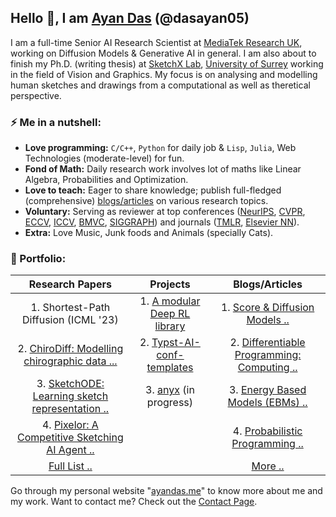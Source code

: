 ## Hello 👋, I am [Ayan Das](https://ayandas.me) (@dasayan05)

I am a full-time Senior AI Research Scientist at [MediaTek Research UK](https://www.mtkresearch.com/en/), working on Diffusion Models & Generative AI in general. I am also about to finish my Ph.D. (writing thesis) at [SketchX Lab](http://sketchx.ai/), [University of Surrey](http://surrey.ac.uk/) working in the field of Vision and Graphics. My focus is on analysing and modelling human sketches and drawings from a computational as well as theretical perspective.

### ⚡️ Me in a nutshell:

- **Love programming:** `C/C++`, `Python` for daily job & `Lisp`, `Julia`, Web Technologies (moderate-level) for fun.
- **Fond of Math:** Daily research work involves lot of maths like Linear Algebra, Probabilities and Optimization.
- **Love to teach:** Eager to share knowledge; publish full-fledged (comprehensive) [blogs/articles](https://ayandas.me/blogs.html) on various research topics.
- **Voluntary:** Serving as reviewer at top conferences ([NeurIPS](https://nips.cc/), [CVPR](https://cvpr2022.thecvf.com/), [ECCV](https://eccv2022.ecva.net/), [ICCV](http://iccv2021.thecvf.com/), [BMVC](https://www.bmvc2021-virtualconference.com/), [SIGGRAPH](https://www.siggraph.org/)) and journals ([TMLR](https://openreview.net/group?id=TMLR), [Elsevier NN](https://www.journals.elsevier.com/neural-networks)).
- **Extra:** Love Music, Junk foods and Animals (specially Cats).

### 📝 Portfolio:

|                     **Research Papers**                      |                         **Projects**                         |                      **Blogs/Articles**                      |
| :----------------------------------------------------------: | :----------------------------------------------------------: | :----------------------------------------------------------: |
| 1. Shortest-Path Diffusion (ICML '23) | 1. [A modular Deep RL library](https://github.com/dasayan05/rlx) | 1. [Score & Diffusion Models ..](https://ayandas.me/blog-tut/2021/12/04/diffusion-prob-models.html) |
| 2. [ChiroDiff: Modelling chirographic data ...](https://ayandas.me/chirodiff) | 2. [Typst-AI-conf-templates](https://github.com/dasayan05/typst-ai-conf-templates)  | 2. [Differentiable Programming: Computing ..](https://ayandas.me/blog-tut/2020/09/08/differentiable-programming.html) |
| 3. [SketchODE: Learning sketch representation ..](https://ayandas.me/sketchode) |  3. [anyx](https://ayandas.me/anyx/) (in progress)  | 3. [Energy Based Models (EBMs) ..](https://ayandas.me/blog-tut/2020/08/13/energy-based-models-one.html) |
| 4. [Pixelor: A Competitive Sketching AI Agent ..](https://ayandas.me/pubs/2020/07/30/pub-8.html) | | 4. [Probabilistic Programming ..](https://ayandas.me/blog-tut/2020/05/05/probabilistic-programming.html) |
|         [Full List ..](https://ayandas.me/pubs.html)         |                                                              |           [More ..](https://ayandas.me/blogs.html)           |

Go through my personal website "[ayandas.me](https://ayandas.me/)" to know more about me and my work. Want to contact me? Check out the [Contact Page](https://ayandas.me/contact.html).
